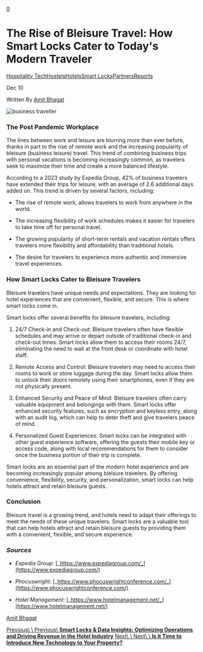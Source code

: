 [0](https://www.33lock.com/cart)

# The Rise of Bleisure Travel: How Smart Locks Cater to Today's Modern Traveler

[Hospitality Tech](https://www.33lock.com/blogpublishing/category/Hospitality+Tech)[Hostels](https://www.33lock.com/blogpublishing/category/Hostels)[Hotels](https://www.33lock.com/blogpublishing/category/Hotels)[Smart Locks](https://www.33lock.com/blogpublishing/category/Smart+Locks)[Partners](https://www.33lock.com/blogpublishing/category/Partners)[Resorts](https://www.33lock.com/blogpublishing/category/Resorts)

Dec 10

Written By [Amit Bhagat](https://www.33lock.com/blogpublishing?author=555134dae4b06e6e38200115)

![business traveller](https://images.squarespace-cdn.com/content/v1/64864a0f6459c271adb893d5/1702293148748-VPYPNRDJIHFZVU7SVLRC/image-asset.jpeg?format=2500w)

### The Post Pandemic Workplace

The lines between work and leisure are blurring more than ever before, thanks in part to the rise of remote work and the increasing popularity of bleisure (business leisure) travel. This trend of combining business trips with personal vacations is becoming increasingly common, as travelers seek to maximize their time and create a more balanced lifestyle.

According to a 2023 study by Expedia Group, 42% of business travelers have extended their trips for leisure, with an average of 2.6 additional days added on. This trend is driven by several factors, including:

- The rise of remote work, allows travelers to work from anywhere in the world.

- The increasing flexibility of work schedules makes it easier for travelers to take time off for personal travel.

- The growing popularity of short-term rentals and vacation rentals offers travelers more flexibility and affordability than traditional hotels.

- The desire for travelers to experience more authentic and immersive travel experiences.


### How Smart Locks Cater to Bleisure Travelers

Bleisure travelers have unique needs and expectations. They are looking for hotel experiences that are convenient, flexible, and secure. This is where smart locks come in.

Smart locks offer several benefits for bleisure travelers, including:

1. 24/7 Check-in and Check-out: Bleisure travelers often have flexible schedules and may arrive or depart outside of traditional check-in and check-out times. Smart locks allow them to access their rooms 24/7, eliminating the need to wait at the front desk or coordinate with hotel staff.

2. Remote Access and Control: Bleisure travelers may need to access their rooms to work or store luggage during the day. Smart locks allow them to unlock their doors remotely using their smartphones, even if they are not physically present.

3. Enhanced Security and Peace of Mind: Bleisure travelers often carry valuable equipment and belongings with them. Smart locks offer enhanced security features, such as encryption and keyless entry, along with an audit log, which can help to deter theft and give travelers peace of mind.

4. Personalized Guest Experiences: Smart locks can be integrated with other guest experience software, offering the guests their mobile key or access code, along with local recommendations for them to consider once the business portion of their trip is complete.


Smart locks are an essential part of the modern hotel experience and are becoming increasingly popular among bleisure travelers. By offering convenience, flexibility, security, and personalization, smart locks can help hotels attract and retain bleisure guests.

### Conclusion

Bleisure travel is a growing trend, and hotels need to adapt their offerings to meet the needs of these unique travelers. Smart locks are a valuable tool that can help hotels attract and retain bleisure guests by providing them with a convenient, flexible, and secure experience.

### _Sources_

- _Expedia Group:_ [_https://www.expediagroup.com/_](https://www.expediagroup.com/)

- _Phocuswright:_ [_https://www.phocuswrightconference.com/_](https://www.phocuswrightconference.com/)

- _Hotel Management:_ [_https://www.hotelmanagement.net/_](https://www.hotelmanagement.net/)


[Amit Bhagat](https://www.33lock.com/blogpublishing?author=555134dae4b06e6e38200115)

[Previous\\
\\
Previous\\
**Smart Locks & Data Insights: Optimizing Operations and Driving Revenue in the Hotel Industry**](https://www.33lock.com/blogpublishing/smart-locks-amp-data-insights-optimizing-operations-and-driving-revenue-in-the-hotel-industry) [Next\\
\\
Next\\
\\
**Is it Time to Introduce New Technology to Your Property?**](https://www.33lock.com/blogpublishing/introducing-new-tech-at-your-property)